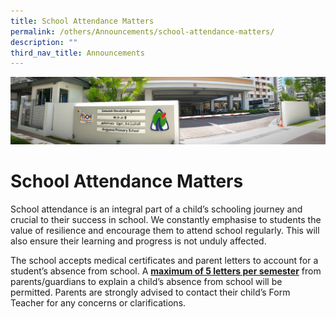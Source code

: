 ```yaml
---
title: School Attendance Matters
permalink: /others/Announcements/school-attendance-matters/
description: ""
third_nav_title: Announcements
---
```


![](/images/About%20Us.jpg)

School Attendance Matters
=========================

School attendance is an integral part of a child’s schooling journey and crucial to their success in school. We constantly emphasise to students the value of resilience and encourage them to attend school regularly. This will also ensure their learning and progress is not unduly affected.

  

The school accepts medical certificates and parent letters to account for a student’s absence from school. A <u><b>maximum of 5 letters per semester</b></u> from parents/guardians to explain a child’s absence from school will be permitted. Parents are strongly advised to contact their child’s Form Teacher for any concerns or clarifications.